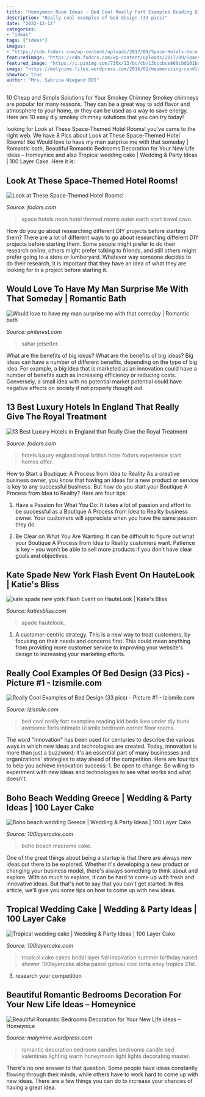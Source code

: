 ```yaml
---
title: "Honeymoon Room Ideas - Bed Cool Really Fort Examples Reading Kid Beds Ikea Under Diy Bunk Awesome Forts Intimate Izismile Bedroom Corner Floor Rooms"
description: "Really cool examples of bed design (33 pics)"
date: "2022-12-12"
categories:
- "ideas"
tags: ["ideas"]
images:
- "https://cdn.fodors.com/wp-content/uploads/2017/09/Space-Hotels-hero.jpg"
featuredImage: "https://cdn.fodors.com/wp-content/uploads/2017/09/Space-Hotels-hero.jpg"
featured_image: "https://i.pinimg.com/736x/13/bc/cb/13bccbce860cbd101ba73c6e16b2379b--romantic-bathtubs-romantic-bathrooms.jpg"
image: "https://molynime.files.wordpress.com/2016/02/mesmerizing-candles-light-romantic-bedroom-ideas.jpg"
ShowToc: true
author: "Mrs. Sabrina Wiegand DDS"
---
```



10 Cheap and Simple Solutions for Your Smokey Chimney
Smokey chimneys are popular for many reasons. They can be a great way to add flavor and atmosphere to your home, or they can be used as a way to save energy. Here are 10 easy diy smokey chimney solutions that you can try today!

	

		
looking for Look at These Space-Themed Hotel Rooms! you've came to the right web. We have 8 Pics about Look at These Space-Themed Hotel Rooms! like Would love to have my man surprise me with that someday | Romantic bath, Beautiful Romantic Bedrooms Decoration for Your New Life ideas – Homeynice and also Tropical wedding cake | Wedding &amp; Party Ideas | 100 Layer Cake. Here it is:
		
    
## Look At These Space-Themed Hotel Rooms!

<img loading=lazy src="https://cdn.fodors.com/wp-content/uploads/2017/09/Space-Hotels-hero.jpg" onerror="this.onerror=null;this.src='https://tse4.mm.bing.net/th?id=OIP.8E5kgT-dWpRGU50KTEDIpwHaE8&amp;pid=15.1';" alt="Look at These Space-Themed Hotel Rooms!">

_Source: fodors.com_

>space hotels neon hotel themed rooms outer earth start travel cave. 

	

How do you go about researching different DIY projects before starting them?
There are a lot of different ways to go about researching different DIY projects before starting them. Some people might prefer to do their research online, others might prefer talking to friends, and still others might prefer going to a store or lumberyard. Whatever way someone decides to do their research, it is important that they have an idea of what they are looking for in a project before starting it.

    
## Would Love To Have My Man Surprise Me With That Someday | Romantic Bath

<img loading=lazy src="https://i.pinimg.com/736x/13/bc/cb/13bccbce860cbd101ba73c6e16b2379b--romantic-bathtubs-romantic-bathrooms.jpg" onerror="this.onerror=null;this.src='https://tse3.mm.bing.net/th?id=OIP.noF2Bgd-LHNad7NtVTI7pgHaHa&amp;pid=15.1';" alt="Would love to have my man surprise me with that someday | Romantic bath">

_Source: pinterest.com_

>sahar jetsetter. 

	

What are the benefits of big ideas?
What are the benefits of big ideas? Big ideas can have a number of different benefits, depending on the type of big idea. For example, a big idea that is marketed as an innovation could have a number of benefits such as increasing efficiency or reducing costs. Conversely, a small idea with no potential market potential could have negative effects on society if not properly thought out.

    
## 13 Best Luxury Hotels In England That Really Give The Royal Treatment

<img loading=lazy src="https://cdn.fodors.com/wp-content/uploads/2018/04/Luxury-British-Hotels-Royal-Experience-Hero.jpg" onerror="this.onerror=null;this.src='https://tse2.mm.bing.net/th?id=OIP.Gsspg30AB0K0E_EBK-PFIAHaE0&amp;pid=15.1';" alt="13 Best Luxury Hotels in England that Really Give the Royal Treatment">

_Source: fodors.com_

>hotels luxury england royal british hotel fodors experience start homes offer. 

	

How to Start a Boutique: A Process from Idea to Reality
As a creative business owner, you know that having an ideas for a new product or service is key to any successful business. But how do you start your Boutique A Process from Idea to Reality? Here are four tips:
1. Have a Passion for What You Do: It takes a lot of passion and effort to be successful as a Boutique A Process from Idea to Reality business owner. Your customers will appreciate when you have the same passion they do.

2. Be Clear on What You Are Wanting: It can be difficult to figure out what your Boutique A Process from Idea to Reality customers want. Patience is key – you won’t be able to sell more products if you don’t have clear goals and objectives.


    
## Kate Spade New York Flash Event On HauteLook | Katie&#039;s Bliss

<img loading=lazy src="https://katiesbliss.com/wp-content/uploads/2016/11/Kate-Spade-Black-Skater-Skirt-4-768x1151.jpg" onerror="this.onerror=null;this.src='https://tse3.mm.bing.net/th?id=OIP.aw2E0MiLwrI1q4zXjoCTpgHaLG&amp;pid=15.1';" alt="kate spade new york Flash Event on HauteLook | Katie&#039;s Bliss">

_Source: katiesbliss.com_

>spade hautelook. 

	

1. A customer-centric strategy. This is a new way to treat customers, by focusing on their needs and concerns first. This could mean anything from providing more customer service to improving your website's design to increasing your marketing efforts.

    
## Really Cool Examples Of Bed Design (33 Pics) - Picture #1 - Izismile.com

<img loading=lazy src="http://img.izismile.com/img/img5/20120827/640/really_cool_examples_of_a_bed_design_640_01.jpg" onerror="this.onerror=null;this.src='https://tse4.mm.bing.net/th?id=OIP.XrkqiIRC1UtYTMJXvRSRXQHaFj&amp;pid=15.1';" alt="Really Cool Examples of Bed Design (33 pics) - Picture #1 - Izismile.com">

_Source: izismile.com_

>bed cool really fort examples reading kid beds ikea under diy bunk awesome forts intimate izismile bedroom corner floor rooms. 

	

The word "innovation" has been used for centuries to describe the various ways in which new ideas and technologies are created. Today, innovation is more than just a buzzword; it's an essential part of many businesses and organizations' strategies to stay ahead of the competition. Here are four tips to help you achieve innovation success: 1. Be open to change: Be willing to experiment with new ideas and technologies to see what works and what doesn't.

    
## Boho Beach Wedding Greece | Wedding &amp; Party Ideas | 100 Layer Cake

<img loading=lazy src="http://100lclive.s3.amazonaws.com/img/ideas/landscape/187707.jpg" onerror="this.onerror=null;this.src='https://tse4.mm.bing.net/th?id=OIP.nGY1TH1iqdTC2IXIsV1-6gHaLH&amp;pid=15.1';" alt="Boho beach wedding Greece | Wedding &amp; Party Ideas | 100 Layer Cake">

_Source: 100layercake.com_

>boho beach macrame cake. 

	

One of the great things about being a startup is that there are always new ideas out there to be explored. Whether it's developing a new product or changing your business model, there's always something to think about and explore. With so much to explore, it can be hard to come up with fresh and innovative ideas. But that's not to say that you can't get started. In this article, we'll give you some tips on how to come up with new ideas.

    
## Tropical Wedding Cake | Wedding &amp; Party Ideas | 100 Layer Cake

<img loading=lazy src="http://100lclive.s3.amazonaws.com/img/ideas/landscape/142136.jpg" onerror="this.onerror=null;this.src='https://tse3.mm.bing.net/th?id=OIP.ApsrqJNqRDMmGWeqgNsjGwHaKG&amp;pid=15.1';" alt="Tropical wedding cake | Wedding &amp; Party Ideas | 100 Layer Cake">

_Source: 100layercake.com_

>tropical cake cakes bridal layer fall inspiration summer birthday naked shower 100layercake aloha pastel gateau cool torta envy tropics 21st. 

	

3. research your competition 

    
## Beautiful Romantic Bedrooms Decoration For Your New Life Ideas – Homeynice

<img loading=lazy src="https://molynime.files.wordpress.com/2016/02/mesmerizing-candles-light-romantic-bedroom-ideas.jpg" onerror="this.onerror=null;this.src='https://tse1.mm.bing.net/th?id=OIP.EG1xUYD4Pow_PFLvN8IZlQHaFj&amp;pid=15.1';" alt="Beautiful Romantic Bedrooms Decoration for Your New Life ideas – Homeynice">

_Source: molynime.wordpress.com_

>romantic decoration bedroom candles bedrooms candle bed valentines lighting warm honeymoon light lights decorating master. 

	

There's no one answer to that question. Some people have ideas constantly flowing through their minds, while others have to work hard to come up with new ideas. There are a few things you can do to increase your chances of having a great idea.

